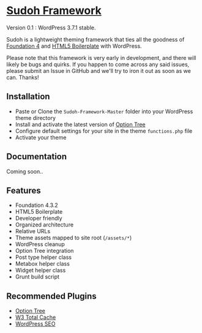 [Sudoh Framework](https://github.com/Sudoh/Sudoh-Framework)
===============

Version 0.1 : WordPress 3.7.1 stable.

Sudoh is a lightweight theming framework that ties all the goodness of [Foundation 4](http://foundation.zurb.com/) and [HTML5 Boilerplate](http://html5boilerplate.com/) with WordPress.

Please note that this framework is very early in development, and there will likely be bugs and quirks. If you happen to come across any said issues, please submit an Issue in GitHub and we'll try to iron it out as soon as we can. Thanks!

## Installation
* Paste or Clone the `Sudoh-Framework-Master` folder into your WordPress theme directory
* Install and activate the latest version of [Option Tree](http://wordpress.org/plugins/option-tree/)
* Configure default settings for your site in the theme `functions.php` file
* Activate your theme

## Documentation
Coming soon..

## Features
* Foundation 4.3.2
* HTML5 Boilerplate
* Developer friendly
* Organized architecture
* Relative URLs
* Theme assets mapped to site root (`/assets/*`)
* WordPress cleanup
* Option Tree integration
* Post type helper class
* Metabox helper class
* Widget helper class
* Grunt build script

## Recommended Plugins
* [Option Tree](http://wordpress.org/plugins/option-tree/)
* [W3 Total Cache](http://wordpress.org/plugins/w3-total-cache/)
* [WordPress SEO](http://wordpress.org/plugins/wordpress-seo/)
